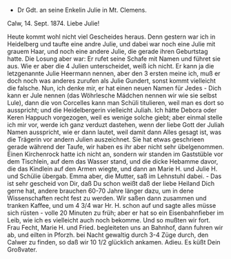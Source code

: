 + Dr Gdt. an seine Enkelin Julie in Mt. Clemens.

 Calw, 14. Sept. 1874.
Liebe Julie!

Heute kommt wohl nicht viel Gescheides heraus. Denn gestern war ich in Heidelberg und taufte eine andre Julie, und dabei war noch eine Julie mit grauem Haar, und noch eine andere Julie, die gerade ihren Geburtstag hatte. Die Losung aber war: Er rufet seine Schafe mit Namen und führet sie aus. Wie er aber die 4 Julien unterscheidet, weiß ich nicht. Er kann ja die letzgenannte Julie Heermann nennen, aber den 3 ersten meine ich, muß er doch noch was anderes zurufen als Julie Gundert, sonst kommt vielleicht die falsche. Nun, ich denke mir, er hat einen neuen Namen für Jedes - Dich kann er Jule nennen (das Wöhrlesche Mädchen nennen wir wie sie selbst Lule), dann die von Corcelles kann man Schüli titulieren, weil man es dort so ausspricht; und die Heidelbergerin vielleicht Juliah. Ich hätte Debora oder Keren Happuch vorgezogen, weil es wenige solche giebt; aber einmal stelle ich mir vor, werde ich ganz verduzt dastehen, wenn der liebe Gott der Juliah Namen ausspricht, wie er dann lautet, weil damit dann Alles gesagt ist, was die Trägerin vor andern Julien auszeichnet. Sie hat etwas geschrieen gerade während der Taufe, wir haben es ihr aber nicht sehr übelgenommen. Einen Kirchenrock hatte ich nicht an, sondern wir standen im Gaststüble vor dem Tischlein, auf dem das Wasser stand, und die dicke Hebamme davor, die das Kindlein auf den Armen wiegte, und dann an Marie H. und Julie H. und Schülie übergab. Emma aber, die Mutter, saß im Lehnstuhl dabei. - Das ist sehr gescheid von Dir, daß Du schon weißt daß der liebe Heiland Dich gerne hat, andere brauchen 60-70 Jahre länger dazu, um in dene Wissenschaften recht fest zu werden. Wir saßen dann zusammen und tranken Kaffee, und um 4 3/4 war Hr. H. schon auf und sagte alles müsse sich rüsten - volle 20 Minuten zu früh; aber er hat so ein Eisenbahnfieber im Leib, wie ich es vielleicht auch noch bekomme. Und so mußten wir fort. Frau Fecht, Marie H. und Fried. begleiteten uns an Bahnhof, dann fuhren wir ab, und eilten in Pforzh. bei Nacht gewaltig durch 3-4 Züge durch, den Calwer zu finden, so daß wir 10 1/2 glücklich ankamen.
 Adieu. Es küßt Dein Großvater.
